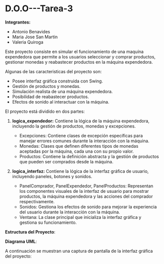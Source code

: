 # D.O.O---Tarea-3

**Integrantes:**
* Antonio Benavides
* Maria Jose San Martin
* Valeria Quiroga

Este proyecto consiste en simular el funcionamiento de una maquína expendedora
que permite a los usuarios seleccionar y comprar productos, gestionar monedas 
y reabastecer productos en la máquina expendedora.

Algunas de las caracteristicas del proyecto son:
* Posee interfaz gráfica construida con Swing.
* Gestión de productos y monedas.
* Simulación realista de una máquina expendedora.
* Posibilidad de reabastecer productos.
* Efectos de sonido al interactuar con la máquina.

El proyecto está dividido en dos partes:
1. **logica_expendedor:** Contiene la lógica de la máquina expendedora, incluyendo la gestión 
de productos, monedas y excepciones.
    * Excepciones: Contiene clases de excepción específicas para manejar errores comunes 
    durante la interacción con la máquina.
    * Monedas: Clases que definen diferentes tipos de monedas aceptadas por la máquina, 
    cada una con su propio valor.
    * Productos: Contiene la definición abstracta y la gestión de productos que pueden 
    ser comprados desde la máquina.

2. **logica_interfaz:** Contiene la lógica de la interfaz gráfica de usuario, incluyendo paneles, 
botones y sonidos.
   * PanelComprador, PanelExpendedor, PanelProductos: Representan los componentes visuales de 
   la interfaz de usuario para mostrar productos, la máquina expendedora y las acciones del 
   comprador respectivamente.
   * Sonidos: Gestiona los efectos de sonido para mejorar la experiencia del usuario durante 
   la interacción con la máquina.
   * Ventana: La clase principal que inicializa la interfaz gráfica y gestiona su funcionamiento.

**Estructura del Proyecto**:


**Diagrama UML**:

A continuación se muestran una captura de pantalla de la interfaz gráfica del proyecto:

